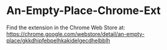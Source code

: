 # An-Empty-Place-Chrome-Ext

Find the extension in the Chrome Web Store at: https://chrome.google.com/webstore/detail/an-empty-place/gkkdhipfebpelhkakidelgecdhelbblh
